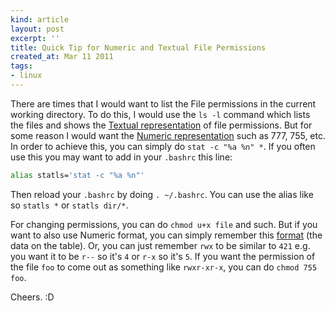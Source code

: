 ```yaml
---
kind: article
layout: post
excerpt: ''
title: Quick Tip for Numeric and Textual File Permissions
created_at: Mar 11 2011
tags: 
- linux
---
```

There are times that I would want to list the File permissions in the current working directory. To do this, I would use the `ls -l` command which lists the files and shows the [Textual representation](http://www.zzee.com/solutions/linux-permissions.shtml#zzee_link_3_1077830297) of file permissions. But for some reason I would want the [Numeric representation](http://www.zzee.com/solutions/linux-permissions.shtml#numeric) such as 777, 755, etc. In order to achieve this, you can simply do `stat -c "%a %n" *`. If you often use this you may want to add in your `.bashrc` this line:

~~~ bash
alias statls='stat -c "%a %n"'
~~~

Then reload your `.bashrc` by doing `. ~/.bashrc`. You can use the alias like so `statls *` or `statls dir/*`.

For changing permissions, you can do `chmod u+x file` and such. But if you want to also use Numeric format, you can simply remember this [format](http://www.zzee.com/solutions/linux-permissions.shtml#numeric) (the data on the table). Or, you can just remember `rwx` to be similar to `421` e.g. you want it to be `r--` so it's `4` or `r-x` so it's `5`. If you want the permission of the file `foo` to come out as something like `rwxr-xr-x`, you can do `chmod 755 foo`.

Cheers. :D
